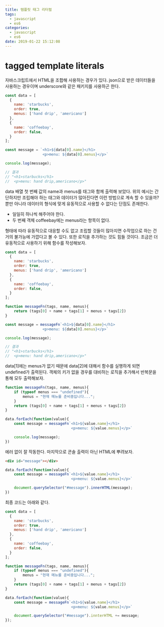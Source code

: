 ```yaml
---
title: 템플릿 태그 리터럴
tags:
  - javascript
  - es6
categories:
  - javascript
  - es6
date: 2019-01-22 15:12:08
---
```


# tagged template literals

자바스크립트에서 HTML을 조합해 사용하는 경우가 있다. json으로 받은 데이터들을 사용하는 경우이며 underscore와 같은 패키지를 사용하곤 한다. 

~~~javascript
const data = [
  {
    name: 'starbucks',
	order: true,
	menus: ['hand drip', 'americano']
  },
  {
	name: 'coffeebay',
    order: false,
  }
];

const message = `<h1>${data[0].name}</h1>
				 <p>menu: ${data[0].menus}</p>`

console.log(message);

// 결과
// "<h1>starbucks</h1>
//  <p>menu: hand drip,americano</p>"
~~~

data 배열 첫 번째 값의 name과 menus를 태그와 함께 출력해 보았다. 위의 예시는 간단하지만 조립해야 하는 태그와 데이터가 많아진다면 이런 방법으로 계속 할 수 있을까? 뿐만 아니라 데이터의 형식에 맞게 유동적으로 사용할 수 없다는 단점도 존재한다.

* 일일히 하나씩 해주어야 한다.
* 두 번째 객체 coffeebay에는 menus라는 항목이 없다.

형태에 따라 유동적으로 대응할 수도 없고 조립할 것들이 많아지면 수작업으로 하는 건 거의 불가능에 가깝다고 볼 수 있다. 또한 로직을 추가하는 것도 힘들 것이다. 조금은 더 유동적으로 사용하기 위해 함수를 작성해보자.

~~~javascript
const data = [
  {
    name: 'starbucks',
	order: true,
	menus: ['hand drip', 'americano']
  },
  {
	name: 'coffeebay',
    order: false,
  }
];

function messageFn(tags, name, menus){
	return (tags[0] + name + tags[1] + menus + tags[2])
}

const message = messageFn`<h1>${data[0].name}</h1>
				 <p>menu: ${data[0].menus}</p>`

console.log(message);

// 결과
// "<h1>starbucks</h1>
//  <p>menu: hand drip,americano</p>"
~~~

data[1]에는 menus가 없기 때문에 data[2]에 대해서 함수를 실행하게 되면 undefined가 출력된다. 객체의 키가 없을 경우를 대비하는 로직을 추가해서 반복문을 통해 모두 출력해보자.

~~~javascript
function messageFn(tags, name, menus){
    if (typeof menus === "undefined"){
        menus = "현재 메뉴를 준비중입니다...";
    }
    return (tags[0] + name + tags[1] + menus + tags[2])   
}

data.forEach(function(value){
    const message = messageFn`<h1>${value.name}</h1>
                              <p>menu: ${value.menus}</p>`

    console.log(message);
})
~~~

에러 없이 잘 작동한다. 마지막으로 콘솔 출력이 아닌 HTML에 뿌려보자.

~~~html
<div id="message"></div>
~~~

~~~javascript
data.forEach(function(value){
    const message = messageFn`<h1>${value.name}</h1>
                              <p>menu: ${value.menus}</p>`

    document.querySelector("#message").innerHTML(message);
})
~~~

최종 코드는 아래와 같다.

~~~javascript
const data = [
  {
    name: 'starbucks',
	order: true,
	menus: ['hand drip', 'americano']
  },
  {
	name: 'coffeebay',
    order: false,
  }
];

function messageFn(tags, name, menus){
    if (typeof menus === "undefined"){
        menus = "현재 메뉴를 준비중입니다...";
    }
    return (tags[0] + name + tags[1] + menus + tags[2])   
}

data.forEach(function(value){
    const message = messageFn`<h1>${value.name}</h1>
                              <p>menu: ${value.menus}</p>`

    document.querySelector("#message").innterHTML += message;
});
~~~


